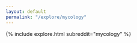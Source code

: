 ```yaml
---
layout: default
permalink: "/explore/mycology"
---
```


{% include explore.html subreddit="mycology" %}
